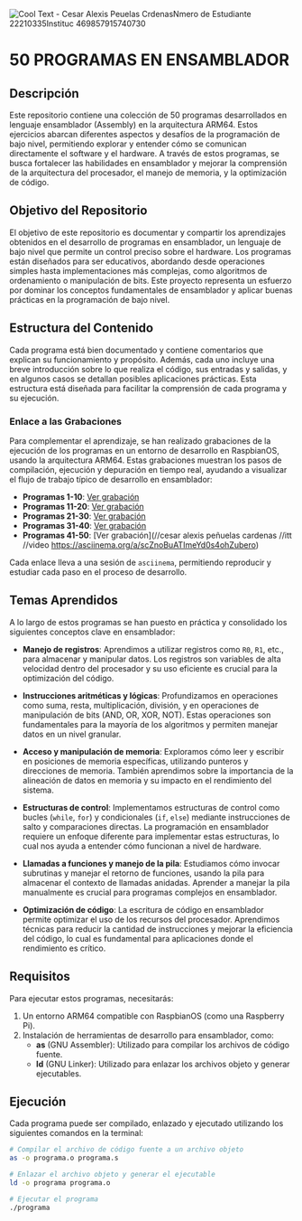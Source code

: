 ![Cool Text - Cesar Alexis Peuelas CrdenasNmero de Estudiante 22210335Instituc 469857915740730](https://github.com/user-attachments/assets/7e948af8-cb38-43c5-bf60-90d9e00e949b)


# 50 PROGRAMAS EN ENSAMBLADOR

## Descripción
Este repositorio contiene una colección de 50 programas desarrollados en lenguaje ensamblador (Assembly) en la arquitectura ARM64. Estos ejercicios abarcan diferentes aspectos y desafíos de la programación de bajo nivel, permitiendo explorar y entender cómo se comunican directamente el software y el hardware. A través de estos programas, se busca fortalecer las habilidades en ensamblador y mejorar la comprensión de la arquitectura del procesador, el manejo de memoria, y la optimización de código.

## Objetivo del Repositorio
El objetivo de este repositorio es documentar y compartir los aprendizajes obtenidos en el desarrollo de programas en ensamblador, un lenguaje de bajo nivel que permite un control preciso sobre el hardware. Los programas están diseñados para ser educativos, abordando desde operaciones simples hasta implementaciones más complejas, como algoritmos de ordenamiento o manipulación de bits. Este proyecto representa un esfuerzo por dominar los conceptos fundamentales de ensamblador y aplicar buenas prácticas en la programación de bajo nivel.

## Estructura del Contenido
Cada programa está bien documentado y contiene comentarios que explican su funcionamiento y propósito. Además, cada uno incluye una breve introducción sobre lo que realiza el código, sus entradas y salidas, y en algunos casos se detallan posibles aplicaciones prácticas. Esta estructura está diseñada para facilitar la comprensión de cada programa y su ejecución.

### Enlace a las Grabaciones
Para complementar el aprendizaje, se han realizado grabaciones de la ejecución de los programas en un entorno de desarrollo en RaspbianOS, usando la arquitectura ARM64. Estas grabaciones muestran los pasos de compilación, ejecución y depuración en tiempo real, ayudando a visualizar el flujo de trabajo típico de desarrollo en ensamblador:

- **Programas 1-10**: [Ver grabación](https://asciinema.org/a/3O7OGjaO3WSvS3ojHwNzqa64v)
- **Programas 11-20**: [Ver grabación](https://asciinema.org/a/As2FDs2LW3S29muAqxiE1y3Y2)
- **Programas 21-30**: [Ver grabación](https://asciinema.org/a/5QJIjcaUtgps3aJZNmkzuhvsx)
- **Programas 31-40**: [Ver grabación](https://asciinema.org/a/Zl0rWfcbnnprexoqtkh9naZ0d)
- **Programas 41-50**: [Ver grabación](//cesar alexis peñuelas cardenas
//itt
//video https://asciinema.org/a/scZnoBuATImeYd0s4ohZubero)

Cada enlace lleva a una sesión de `asciinema`, permitiendo reproducir y estudiar cada paso en el proceso de desarrollo.

## Temas Aprendidos
A lo largo de estos programas se han puesto en práctica y consolidado los siguientes conceptos clave en ensamblador:

- **Manejo de registros**: Aprendimos a utilizar registros como `R0`, `R1`, etc., para almacenar y manipular datos. Los registros son variables de alta velocidad dentro del procesador y su uso eficiente es crucial para la optimización del código.
  
- **Instrucciones aritméticas y lógicas**: Profundizamos en operaciones como suma, resta, multiplicación, división, y en operaciones de manipulación de bits (AND, OR, XOR, NOT). Estas operaciones son fundamentales para la mayoría de los algoritmos y permiten manejar datos en un nivel granular.

- **Acceso y manipulación de memoria**: Exploramos cómo leer y escribir en posiciones de memoria específicas, utilizando punteros y direcciones de memoria. También aprendimos sobre la importancia de la alineación de datos en memoria y su impacto en el rendimiento del sistema.

- **Estructuras de control**: Implementamos estructuras de control como bucles (`while`, `for`) y condicionales (`if`, `else`) mediante instrucciones de salto y comparaciones directas. La programación en ensamblador requiere un enfoque diferente para implementar estas estructuras, lo cual nos ayuda a entender cómo funcionan a nivel de hardware.

- **Llamadas a funciones y manejo de la pila**: Estudiamos cómo invocar subrutinas y manejar el retorno de funciones, usando la pila para almacenar el contexto de llamadas anidadas. Aprender a manejar la pila manualmente es crucial para programas complejos en ensamblador.

- **Optimización de código**: La escritura de código en ensamblador permite optimizar el uso de los recursos del procesador. Aprendimos técnicas para reducir la cantidad de instrucciones y mejorar la eficiencia del código, lo cual es fundamental para aplicaciones donde el rendimiento es crítico.

## Requisitos
Para ejecutar estos programas, necesitarás:

1. Un entorno ARM64 compatible con RaspbianOS (como una Raspberry Pi).
2. Instalación de herramientas de desarrollo para ensamblador, como:
   - **as** (GNU Assembler): Utilizado para compilar los archivos de código fuente.
   - **ld** (GNU Linker): Utilizado para enlazar los archivos objeto y generar ejecutables.

## Ejecución
Cada programa puede ser compilado, enlazado y ejecutado utilizando los siguientes comandos en la terminal:

```bash
# Compilar el archivo de código fuente a un archivo objeto
as -o programa.o programa.s

# Enlazar el archivo objeto y generar el ejecutable
ld -o programa programa.o

# Ejecutar el programa
./programa



